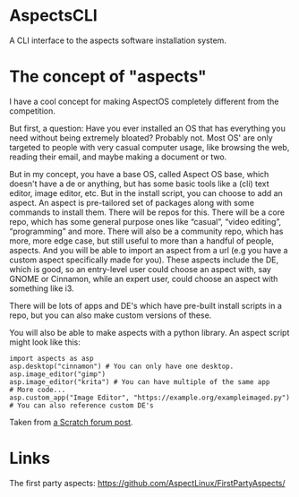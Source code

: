 # AspectsCLI
A CLI interface to the aspects software installation system.

# The concept of "aspects"

I have a cool concept for making AspectOS completely different from the competition.

But first, a question: Have you ever installed an OS that has everything you need without being extremely bloated? Probably not. Most OS' are only targeted to people with very casual computer usage, like browsing the web, reading their email, and maybe making a document or two.

But in my concept, you have a base OS, called Aspect OS base, which doesn't have a de or anything, but has some basic tools like a (cli) text editor,  image editor, etc. But in the install script, you can choose to add an aspect. An aspect is pre-tailored set of packages along with some commands to install them. There will be repos for this. There will be a core repo, which has some general purpose ones like “casual”, “video editing”, “programming” and more. There will also be a community repo, which has more, more edge case, but still useful to more than a handful of people, aspects. And you will be able to import an aspect from a url (e.g you have a custom aspect specifically made for you). These aspects include the DE, which is good, so an entry-level user could choose an aspect with, say GNOME or Cinnamon, while an expert user, could choose an aspect with something like i3.

There will be lots of apps and DE's which have pre-built install scripts in a repo, but you can also make custom versions of these.

You will also be able to make aspects with a python library. An aspect script might look like this:
```
import aspects as asp
asp.desktop("cinnamon") # You can only have one desktop.
asp.image_editor("gimp")
asp.image_editor("krita") # You can have multiple of the same app
# More code...
asp.custom_app("Image Editor", "https://example.org/exampleimaged.py") # You can also reference custom DE's
```
Taken from [a Scratch forum post](https://scratch.mit.edu/discuss/topic/646359/?page=23#post-6883608). 

# Links
The first party aspects: https://github.com/AspectLinux/FirstPartyAspects/

